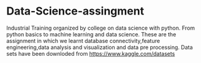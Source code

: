 # Data-Science-assingment
Industrial Training organized by college on data science with python.
From python basics to machine learning and data science.
These are the assignment in which we learnt database connectivity,feature engineering,data analysis and visualization and data pre processing.
Data sets have been downloded from https://www.kaggle.com/datasets
